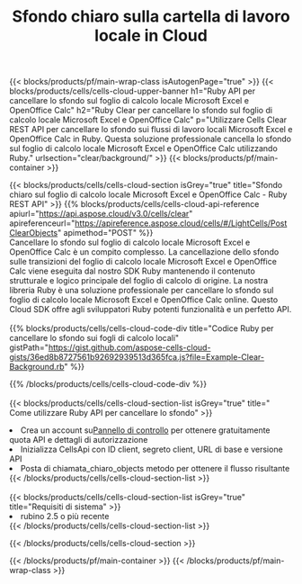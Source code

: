 ﻿---
title:  Sfondo chiaro sulla cartella di lavoro locale in Cloud
description: API cloud e SDK per cancellare lo sfondo su Microsoft Excel e OpenOffice Calc. Sfondo chiaro su fogli di calcolo locali dal Cells Cloud API. L'SDK supporta i tipi di linguaggi di sviluppo. Includono Android, C#, Go, Java, NodeJS, Perl, PHP, Python, Ruby e swift.
url: /it/ruby/clear/background/
---
{{< blocks/products/pf/main-wrap-class isAutogenPage="true" >}}
{{< blocks/products/cells/cells-cloud-upper-banner h1="Ruby API per cancellare lo sfondo sul foglio di calcolo locale Microsoft Excel e OpenOffice Calc" h2="Ruby Clear per cancellare lo sfondo sul foglio di calcolo locale Microsoft Excel e OpenOffice Calc" p="Utilizzare Cells Clear REST API per cancellare lo sfondo sui flussi di lavoro locali Microsoft Excel e OpenOffice Calc in Ruby. Questa soluzione professionale cancella lo sfondo sul foglio di calcolo locale Microsoft Excel e OpenOffice Calc utilizzando Ruby." urlsection="clear/background/" >}}
{{< blocks/products/pf/main-container >}}

{{< blocks/products/cells/cells-cloud-section isGrey="true" title="Sfondo chiaro sul foglio di calcolo locale Microsoft Excel e OpenOffice Calc - Ruby REST API" >}}
{{% blocks/products/cells/cells-cloud-api-reference apiurl="https://api.aspose.cloud/v3.0/cells/clear" apireferenceurl="https://apireference.aspose.cloud/cells/#/LightCells/PostClearObjects" apimethod="POST" %}}
<br/>
Cancellare lo sfondo sul foglio di calcolo locale Microsoft Excel e OpenOffice Calc è un compito complesso. La cancellazione dello sfondo sulle transizioni del foglio di calcolo locale Microsoft Excel e OpenOffice Calc viene eseguita dal nostro SDK Ruby mantenendo il contenuto strutturale e logico principale del foglio di calcolo di origine. La nostra libreria Ruby è una soluzione professionale per cancellare lo sfondo sul foglio di calcolo locale Microsoft Excel e OpenOffice Calc online. Questo Cloud SDK offre agli sviluppatori Ruby potenti funzionalità e un perfetto API.
<br/>
<br/>
{{% blocks/products/cells/cells-cloud-code-div title="Codice Ruby per cancellare lo sfondo sui fogli di calcolo locali" gistPath="https://gist.github.com/aspose-cells-cloud-gists/36ed8b8727561b92692939513d365fca.js?file=Example-Clear-Background.rb" %}}
  
{{% /blocks/products/cells/cells-cloud-code-div %}}
<br/>
<br/>
{{< blocks/products/cells/cells-cloud-section-list isGrey="true" title=" Come utilizzare Ruby API per cancellare lo sfondo" >}}
<li> Crea un account su<a href="https://dashboard.aspose.cloud/">Pannello di controllo</a> per ottenere gratuitamente quota API e dettagli di autorizzazione</li>
<li>Inizializza CellsApi con ID client, segreto client, URL di base e versione API</li>
<li>Posta di chiamata_chiaro_objects metodo per ottenere il flusso risultante</li>
{{< /blocks/products/cells/cells-cloud-section-list >}}
<br/>
<br/>
{{< blocks/products/cells/cells-cloud-section-list isGrey="true" title="Requisiti di sistema" >}}
<li>rubino 2.5 o più recente</li>
{{< /blocks/products/cells/cells-cloud-section-list >}}

{{< /blocks/products/cells/cells-cloud-section >}}

{{< /blocks/products/pf/main-container >}}
{{< /blocks/products/pf/main-wrap-class >}}

